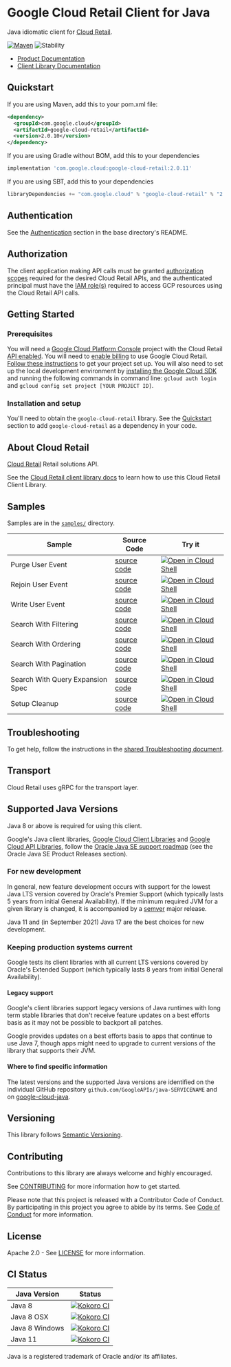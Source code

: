 # Google Cloud Retail Client for Java

Java idiomatic client for [Cloud Retail][product-docs].

[![Maven][maven-version-image]][maven-version-link]
![Stability][stability-image]

- [Product Documentation][product-docs]
- [Client Library Documentation][javadocs]


## Quickstart


If you are using Maven, add this to your pom.xml file:


```xml
<dependency>
  <groupId>com.google.cloud</groupId>
  <artifactId>google-cloud-retail</artifactId>
  <version>2.0.10</version>
</dependency>

```

If you are using Gradle without BOM, add this to your dependencies

```Groovy
implementation 'com.google.cloud:google-cloud-retail:2.0.11'
```

If you are using SBT, add this to your dependencies

```Scala
libraryDependencies += "com.google.cloud" % "google-cloud-retail" % "2.0.11"
```

## Authentication

See the [Authentication][authentication] section in the base directory's README.

## Authorization

The client application making API calls must be granted [authorization scopes][auth-scopes] required for the desired Cloud Retail APIs, and the authenticated principal must have the [IAM role(s)][predefined-iam-roles] required to access GCP resources using the Cloud Retail API calls.

## Getting Started

### Prerequisites

You will need a [Google Cloud Platform Console][developer-console] project with the Cloud Retail [API enabled][enable-api].
You will need to [enable billing][enable-billing] to use Google Cloud Retail.
[Follow these instructions][create-project] to get your project set up. You will also need to set up the local development environment by
[installing the Google Cloud SDK][cloud-sdk] and running the following commands in command line:
`gcloud auth login` and `gcloud config set project [YOUR PROJECT ID]`.

### Installation and setup

You'll need to obtain the `google-cloud-retail` library.  See the [Quickstart](#quickstart) section
to add `google-cloud-retail` as a dependency in your code.

## About Cloud Retail


[Cloud Retail][product-docs] Retail solutions API.

See the [Cloud Retail client library docs][javadocs] to learn how to
use this Cloud Retail Client Library.





## Samples

Samples are in the [`samples/`](https://github.com/googleapis/java-retail/tree/main/samples) directory.

| Sample                      | Source Code                       | Try it |
| --------------------------- | --------------------------------- | ------ |
| Purge User Event | [source code](https://github.com/googleapis/java-retail/blob/main/samples/interactive-tutorials/src/main/java/events/PurgeUserEvent.java) | [![Open in Cloud Shell][shell_img]](https://console.cloud.google.com/cloudshell/open?git_repo=https://github.com/googleapis/java-retail&page=editor&open_in_editor=samples/interactive-tutorials/src/main/java/events/PurgeUserEvent.java) |
| Rejoin User Event | [source code](https://github.com/googleapis/java-retail/blob/main/samples/interactive-tutorials/src/main/java/events/RejoinUserEvent.java) | [![Open in Cloud Shell][shell_img]](https://console.cloud.google.com/cloudshell/open?git_repo=https://github.com/googleapis/java-retail&page=editor&open_in_editor=samples/interactive-tutorials/src/main/java/events/RejoinUserEvent.java) |
| Write User Event | [source code](https://github.com/googleapis/java-retail/blob/main/samples/interactive-tutorials/src/main/java/events/WriteUserEvent.java) | [![Open in Cloud Shell][shell_img]](https://console.cloud.google.com/cloudshell/open?git_repo=https://github.com/googleapis/java-retail&page=editor&open_in_editor=samples/interactive-tutorials/src/main/java/events/WriteUserEvent.java) |
| Search With Filtering | [source code](https://github.com/googleapis/java-retail/blob/main/samples/interactive-tutorials/src/main/java/search/SearchWithFiltering.java) | [![Open in Cloud Shell][shell_img]](https://console.cloud.google.com/cloudshell/open?git_repo=https://github.com/googleapis/java-retail&page=editor&open_in_editor=samples/interactive-tutorials/src/main/java/search/SearchWithFiltering.java) |
| Search With Ordering | [source code](https://github.com/googleapis/java-retail/blob/main/samples/interactive-tutorials/src/main/java/search/SearchWithOrdering.java) | [![Open in Cloud Shell][shell_img]](https://console.cloud.google.com/cloudshell/open?git_repo=https://github.com/googleapis/java-retail&page=editor&open_in_editor=samples/interactive-tutorials/src/main/java/search/SearchWithOrdering.java) |
| Search With Pagination | [source code](https://github.com/googleapis/java-retail/blob/main/samples/interactive-tutorials/src/main/java/search/SearchWithPagination.java) | [![Open in Cloud Shell][shell_img]](https://console.cloud.google.com/cloudshell/open?git_repo=https://github.com/googleapis/java-retail&page=editor&open_in_editor=samples/interactive-tutorials/src/main/java/search/SearchWithPagination.java) |
| Search With Query Expansion Spec | [source code](https://github.com/googleapis/java-retail/blob/main/samples/interactive-tutorials/src/main/java/search/SearchWithQueryExpansionSpec.java) | [![Open in Cloud Shell][shell_img]](https://console.cloud.google.com/cloudshell/open?git_repo=https://github.com/googleapis/java-retail&page=editor&open_in_editor=samples/interactive-tutorials/src/main/java/search/SearchWithQueryExpansionSpec.java) |
| Setup Cleanup | [source code](https://github.com/googleapis/java-retail/blob/main/samples/interactive-tutorials/src/main/java/setup/SetupCleanup.java) | [![Open in Cloud Shell][shell_img]](https://console.cloud.google.com/cloudshell/open?git_repo=https://github.com/googleapis/java-retail&page=editor&open_in_editor=samples/interactive-tutorials/src/main/java/setup/SetupCleanup.java) |



## Troubleshooting

To get help, follow the instructions in the [shared Troubleshooting document][troubleshooting].

## Transport

Cloud Retail uses gRPC for the transport layer.

## Supported Java Versions

Java 8 or above is required for using this client.

Google's Java client libraries,
[Google Cloud Client Libraries][cloudlibs]
and
[Google Cloud API Libraries][apilibs],
follow the
[Oracle Java SE support roadmap][oracle]
(see the Oracle Java SE Product Releases section).

### For new development

In general, new feature development occurs with support for the lowest Java
LTS version covered by  Oracle's Premier Support (which typically lasts 5 years
from initial General Availability). If the minimum required JVM for a given
library is changed, it is accompanied by a [semver][semver] major release.

Java 11 and (in September 2021) Java 17 are the best choices for new
development.

### Keeping production systems current

Google tests its client libraries with all current LTS versions covered by
Oracle's Extended Support (which typically lasts 8 years from initial
General Availability).

#### Legacy support

Google's client libraries support legacy versions of Java runtimes with long
term stable libraries that don't receive feature updates on a best efforts basis
as it may not be possible to backport all patches.

Google provides updates on a best efforts basis to apps that continue to use
Java 7, though apps might need to upgrade to current versions of the library
that supports their JVM.

#### Where to find specific information

The latest versions and the supported Java versions are identified on
the individual GitHub repository `github.com/GoogleAPIs/java-SERVICENAME`
and on [google-cloud-java][g-c-j].

## Versioning


This library follows [Semantic Versioning](http://semver.org/).



## Contributing


Contributions to this library are always welcome and highly encouraged.

See [CONTRIBUTING][contributing] for more information how to get started.

Please note that this project is released with a Contributor Code of Conduct. By participating in
this project you agree to abide by its terms. See [Code of Conduct][code-of-conduct] for more
information.


## License

Apache 2.0 - See [LICENSE][license] for more information.

## CI Status

Java Version | Status
------------ | ------
Java 8 | [![Kokoro CI][kokoro-badge-image-2]][kokoro-badge-link-2]
Java 8 OSX | [![Kokoro CI][kokoro-badge-image-3]][kokoro-badge-link-3]
Java 8 Windows | [![Kokoro CI][kokoro-badge-image-4]][kokoro-badge-link-4]
Java 11 | [![Kokoro CI][kokoro-badge-image-5]][kokoro-badge-link-5]

Java is a registered trademark of Oracle and/or its affiliates.

[product-docs]: https://cloud.google.com/solutions/retail
[javadocs]: https://cloud.google.com/java/docs/reference/google-cloud-retail/latest/history
[kokoro-badge-image-1]: http://storage.googleapis.com/cloud-devrel-public/java/badges/java-retail/java7.svg
[kokoro-badge-link-1]: http://storage.googleapis.com/cloud-devrel-public/java/badges/java-retail/java7.html
[kokoro-badge-image-2]: http://storage.googleapis.com/cloud-devrel-public/java/badges/java-retail/java8.svg
[kokoro-badge-link-2]: http://storage.googleapis.com/cloud-devrel-public/java/badges/java-retail/java8.html
[kokoro-badge-image-3]: http://storage.googleapis.com/cloud-devrel-public/java/badges/java-retail/java8-osx.svg
[kokoro-badge-link-3]: http://storage.googleapis.com/cloud-devrel-public/java/badges/java-retail/java8-osx.html
[kokoro-badge-image-4]: http://storage.googleapis.com/cloud-devrel-public/java/badges/java-retail/java8-win.svg
[kokoro-badge-link-4]: http://storage.googleapis.com/cloud-devrel-public/java/badges/java-retail/java8-win.html
[kokoro-badge-image-5]: http://storage.googleapis.com/cloud-devrel-public/java/badges/java-retail/java11.svg
[kokoro-badge-link-5]: http://storage.googleapis.com/cloud-devrel-public/java/badges/java-retail/java11.html
[stability-image]: https://img.shields.io/badge/stability-stable-green
[maven-version-image]: https://img.shields.io/maven-central/v/com.google.cloud/google-cloud-retail.svg
[maven-version-link]: https://search.maven.org/search?q=g:com.google.cloud%20AND%20a:google-cloud-retail&core=gav
[authentication]: https://github.com/googleapis/google-cloud-java#authentication
[auth-scopes]: https://developers.google.com/identity/protocols/oauth2/scopes
[predefined-iam-roles]: https://cloud.google.com/iam/docs/understanding-roles#predefined_roles
[iam-policy]: https://cloud.google.com/iam/docs/overview#cloud-iam-policy
[developer-console]: https://console.developers.google.com/
[create-project]: https://cloud.google.com/resource-manager/docs/creating-managing-projects
[cloud-sdk]: https://cloud.google.com/sdk/
[troubleshooting]: https://github.com/googleapis/google-cloud-common/blob/main/troubleshooting/readme.md#troubleshooting
[contributing]: https://github.com/googleapis/java-retail/blob/main/CONTRIBUTING.md
[code-of-conduct]: https://github.com/googleapis/java-retail/blob/main/CODE_OF_CONDUCT.md#contributor-code-of-conduct
[license]: https://github.com/googleapis/java-retail/blob/main/LICENSE
[enable-billing]: https://cloud.google.com/apis/docs/getting-started#enabling_billing
[enable-api]: https://console.cloud.google.com/flows/enableapi?apiid=retail.googleapis.com
[libraries-bom]: https://github.com/GoogleCloudPlatform/cloud-opensource-java/wiki/The-Google-Cloud-Platform-Libraries-BOM
[shell_img]: https://gstatic.com/cloudssh/images/open-btn.png

[semver]: https://semver.org/
[cloudlibs]: https://cloud.google.com/apis/docs/client-libraries-explained
[apilibs]: https://cloud.google.com/apis/docs/client-libraries-explained#google_api_client_libraries
[oracle]: https://www.oracle.com/java/technologies/java-se-support-roadmap.html
[g-c-j]: http://github.com/googleapis/google-cloud-java
